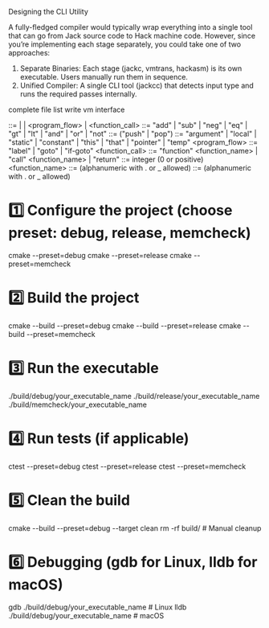 Designing the CLI Utility

A fully-fledged compiler would typically wrap everything into a single tool that can go from Jack source code to Hack machine code. However, since you’re implementing each stage separately, you could take one of two approaches:
1.	Separate Binaries: Each stage (jackc, vmtrans, hackasm) is its own executable. Users manually run them in sequence.
2.	Unified Compiler: A single CLI tool (jackcc) that detects input type and runs the required passes internally.


complete file list
write vm interface 




<command> ::= <arithmetic> | <memory> | <program_flow> | <function_call>
<arithmetic> ::= "add" | "sub" | "neg" | "eq" | "gt" | "lt" | "and" | "or" | "not"
<memory> ::= ("push" | "pop") <segment> <index>
<segment> ::= "argument" | "local" | "static" | "constant" | "this" | "that" | "pointer" | "temp"
<program_flow> ::= "label" <label> | "goto" <label> | "if-goto" <label>
<function_call> ::= "function" <function_name> <nVars> | "call" <function_name> <nArgs> | "return"
<index> ::= integer (0 or positive)
<function_name> ::= (alphanumeric with . or _ allowed)
<label> ::= (alphanumeric with . or _ allowed)





# 1️⃣ Configure the project (choose preset: debug, release, memcheck)
cmake --preset=debug
cmake --preset=release
cmake --preset=memcheck

# 2️⃣ Build the project
cmake --build --preset=debug
cmake --build --preset=release
cmake --build --preset=memcheck

# 3️⃣ Run the executable
./build/debug/your_executable_name
./build/release/your_executable_name
./build/memcheck/your_executable_name

# 4️⃣ Run tests (if applicable)
ctest --preset=debug
ctest --preset=release
ctest --preset=memcheck

# 5️⃣ Clean the build
cmake --build --preset=debug --target clean
rm -rf build/  # Manual cleanup

# 6️⃣ Debugging (gdb for Linux, lldb for macOS)
gdb ./build/debug/your_executable_name   # Linux
lldb ./build/debug/your_executable_name  # macOS